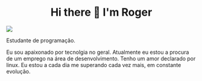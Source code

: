 <h1 align="center">
  Hi there 👋 I'm Roger
</h1>

<a href="https://www.instagram.com/rogersluiz_/" target="_blank" rel="external" media="screen" hreflang="pt" type="text/html">
  <img src="https://img.shields.io/badge/instagram-%23E4405F.svg?&style=for-the-badge&logo=instagram&logoColor=white">
</a>


Estudante de programação.

Eu sou apaixonado por tecnolgia no geral. Atualmente eu estou a procura de um emprego na área de desenvolvimento. Tenho um amor declarado por linux. Eu estou a cada dia me superando cada vez mais, em constante evolução.
